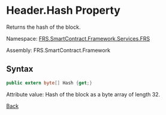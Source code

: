 # Header.Hash Property

Returns the hash of the block.

Namespace: [FRS.SmartContract.Framework.Services.FRS](../../FRS.md)

Assembly: FRS.SmartContract.Framework

## Syntax

```c#
public extern byte[] Hash {get;}
```

Attribute value: Hash of the block as a byte array of length 32.



[Back](../header.md)
